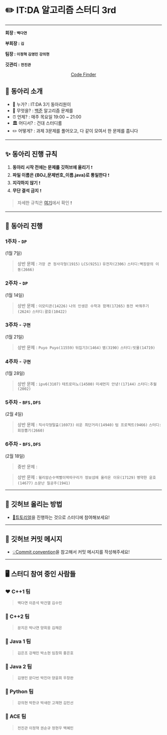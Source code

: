 ✏️ IT:DA 알고리즘 스터디 3rd
====================================

---
**회장 : `백다연`**

**부회장 : `김`**

**팀장 : `이정혁` `김영민` `강의현`**

**깃관리 : `전진관`**


<div align = "center">

[Code Finder](https://rurril.github.io/IT-DA-3rd/)

</div>

## 🎯 동아리 소개

-	💁 누가? : IT:DA 3기 동아리원이
-	🐍 무엇을? : [백준](https://www.acmicpc.net/) 알고리즘 문제를
-	⏰ 언제? : 매주 목요일 19:00 ~ 21:00 
-   🏛 어디서? : 건대 스터디룸
-	✏️ 어떻게? : 과제 3문제를 풀어오고, 다 같이 모여서 한 문제를 풉니다 

---

## ✨ 동아리 진행 규칙

1. **동아리 시작 전에는 문제를 깃허브에 올리기** ❗️
2. **파일 이름은 {BOJ_문제번호_이름.java}로 통일한다** ❗️
3. **지각하지 않기** ❗️
4. **무단 결석 금지** ❗️
    
> 자세한 규칙은 [여기](files/markdown/rules.md)에서 확인 ❗️


---


## 📅 동아리 진행

### 1주차 - **`DP`**  

(1월 7일)

> 상반 문제 : `가장 큰 정사각형(1915)` `LCS(9251)` `유전자(2306)` `스터디:벽장문의 이동(2666)`

### 2주차 - **`DP`** 

(1월 14일) 

> 상반 문제 : `이모티콘(14226)` `나의 인생은 수학과 함께(17265)` `동전 바꿔주기(2624)` `스터디:괄호(10422)`

### 3주차 - **`구현`** 

(1월 21일) 
> 상반 문제 : `Puyo Puyo(11559)` `뒤집기3(1464)` `뱀(3190)` `스터디:빗물(14719)`

### 4주차 - **`구현`** 

(1월 28일) 
> 상반 문제 : `ipv6(3107)` `테트로미노(14500)` `미세먼지 안녕!(17144)` `스터디:추월(2002)`

### 5주차 - **`BFS,DFS`** 

(2월 4일) 

> 상반 문제 : `직사각형탈출(16973)` `쉬운 최단거리(14940)` `텀 프로젝트(9466)` `스터디:회장뽑기(2660)`

### 6주차 - **`BFS,DFS`** 

(2월 18일)


> 중반 문제 : 

> 상반 문제 : `윌리암슨수액빨이딱따구리가 정보섬에 올라온 이유(17129)` `병약한 윤호(14677)` `소문난 칠공주(1941)`









---


## 🙋 깃허브 올리는 방법

- [🐣튜토리얼](files/markdown/tutorial.md)을 진행하는 것으로 스터디에 참여해보세요!


--- 

## 📨 깃허브 커밋 메시지 

- [💡Commit convention](files/markdown/commitMessage.md)을 참고해서 커밋 메시지를 작성해주세요!


---

## 🖥 스터디 참여 중인 사람들

### ❤️ C++1 팀

> `백다연` `이준석` `박건열` `김수민`

### 🧡 C++2 팀

> `문지은` `박나연` `양희웅` `김채은`

### 💛 Java 1 팀

> `김은조` `강채민` `박소현` `임창희` `홍은호`

### 💚 Java 2 팀

> `김영민` `문다빈` `박진아` `양윤희` `우창완` 

### 💙 Python 팀

> `강의현` `박한규` `박새란` `고재현` `김민선`

### 💜 ACE 팀

> `전진관` `이정혁` `권순규` `정현우` `백혜민`



